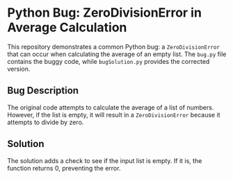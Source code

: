 # Python Bug: ZeroDivisionError in Average Calculation

This repository demonstrates a common Python bug: a `ZeroDivisionError` that can occur when calculating the average of an empty list. The `bug.py` file contains the buggy code, while `bugSolution.py` provides the corrected version.

## Bug Description
The original code attempts to calculate the average of a list of numbers. However, if the list is empty, it will result in a `ZeroDivisionError` because it attempts to divide by zero. 

## Solution
The solution adds a check to see if the input list is empty. If it is, the function returns 0, preventing the error.